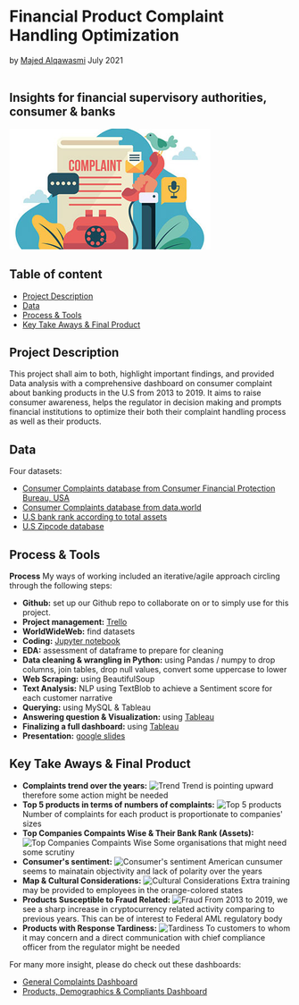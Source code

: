 # Financial Product Complaint Handling Optimization
by [Majed Alqawasmi](https://github.com/MajedAlqawasmi) July 2021
<br/><br/>
##  Insights for financial supervisory authorities, consumer & banks 
![Consumer Complaints](Customer-Complaints.jpg)

## Table of content

- [Project Description](https://github.com/MajedAlqawasmi/final_project_ironhac/blob/main/README.md#project-description)
- [Data](https://github.com/MajedAlqawasmi/final_project_ironhac/blob/main/README.md#data)
- [Process & Tools](https://github.com/MajedAlqawasmi/final_project_ironhac/blob/main/README.md#process--tools)
- [Key Take Aways & Final Product](https://github.com/MajedAlqawasmi/final_project_ironhac/blob/main/README.md#key-take-aways)

## Project Description
This project shall aim to both, highlight important findings, and provided Data analysis with a comprehensive dashboard on consumer complaint about banking products in the U.S from 2013 to 2019. It aims to raise consumer awareness, helps the regulator in decision making and prompts financial institutions to optimize their both their complaint handling process as well as their products. 

## Data
Four datasets: 
- [Consumer Complaints database from Consumer Financial Protection Bureau, USA](https://www.consumerfinance.gov/data-research/consumer-complaints/) 
- [Consumer Complaints database from data.world](https://data.world/cfpb/consumer-complaints/workspace/file?filename=complaint_data.csv)
- [U.S bank rank according to total assets](https://www.usbanklocations.com/bank-rank/total-assets.html?d=2021-03-31)
- [U.S Zipcode database](https://simplemaps.com/data/us-zips)

## Process & Tools

**Process**
My ways of working included an iterative/agile approach circling through the following steps:

- **Github:** set up our Github repo to collaborate on or to simply use for this project. <br/>
- **Project management:** [Trello](https://trello.com/b/UOn2CIdn/ironhack-final-project)
- **WorldWideWeb:** find datasets<br/>
- **Coding:** [Jupyter notebook](https://github.com/MajedAlqawasmi/final_project_ironhac/blob/main/final_project.ipynb)
- **EDA:** assessment of dataframe to prepare for cleaning<br/>
- **Data cleaning & wrangling in Python:** using Pandas / numpy to drop columns, join tables, drop null values, convert some uppercase to lower<br/>
- **Web Scraping:** using BeautifulSoup<br/>
- **Text Analysis:** NLP using TextBlob to achieve a Sentiment score for each customer narrative<br/>
- **Querying:** using MySQL & Tableau<br/>
- **Answering question & Visualization:** using [Tableau](https://public.tableau.com/views/final_project_ironhack/GeneralComplaintsDashboards?:language=en-US&:display_count=n&:origin=viz_share_link)<br/>
- **Finalizing a full dashboard:** using [Tableau](https://public.tableau.com/views/final_project_ironhack/GeneralComplaintsDashboards?:language=en-US&:display_count=n&:origin=viz_share_link)<br/>
- **Presentation:** [google slides](https://docs.google.com/presentation/d/1rhUcAz9iLyuiL-HABICM4ZkHcmgFSo7NMqwrWDgCZaU/edit?usp=sharing)

## Key Take Aways & Final Product

- **Complaints trend over the years:** ![Trend](https://github.com/MajedAlqawasmi/final_project_ironhac/blob/main/complaints_over_years.PNG) Trend is pointing upward therefore some action might be needed
- **Top 5 products in terms of numbers of complaints:** ![Top 5 products](https://github.com/MajedAlqawasmi/final_project_ironhac/blob/main/top5product20banks.PNG) Number of complaints for each product is proportionate to companies' sizes
- **Top Companies Compaints Wise & Their Bank Rank (Assets):** ![Top Companies Compaints Wise](https://github.com/MajedAlqawasmi/final_project_ironhac/blob/main/top_bank_compliants-wise.PNG) Some organisations that might need some scrutiny
- **Consumer's sentiment:** ![Consumer's sentiment](https://github.com/MajedAlqawasmi/final_project_ironhac/blob/main/consumer_sentiment.PNG) American cunsumer seems to mainatain objectivity and lack of polarity over the years
- **Map & Cultural Considerations:** ![Cultural Considerations](https://github.com/MajedAlqawasmi/final_project_ironhac/blob/main/sentiment_map.PNG) Extra training may be provided to employees in the orange-colored states
- **Products Susceptible to Fraud Related:** ![Fraud](https://github.com/MajedAlqawasmi/final_project_ironhac/blob/main/products_susceptible_fraud.PNG) From 2013 to 2019, we see a sharp increase in cryptocurrency related activity comparing to previous years. This can be of interest to Federal AML regulatory body
- **Products with Response Tardiness:** ![Tardiness](https://github.com/MajedAlqawasmi/final_project_ironhac/blob/main/products_tardiness.PNG) To customers to whom it may concern and a direct communication with chief compliance officer from the regulator might be needed 

For many more insight, please do check out these dashboards:
- [General Complaints Dashboard](https://public.tableau.com/views/final_project_ironhack/GeneralComplaintsDashboards?:language=en-US&:display_count=n&:origin=viz_share_link)<br/>
- [Products, Demographics & Compliants Dashboard](https://public.tableau.com/views/final_project_ironhack/ProductsDemographicsCompliantsDashboard?:language=en-US&publish=yes&:display_count=n&:origin=viz_share_link)<br/>
